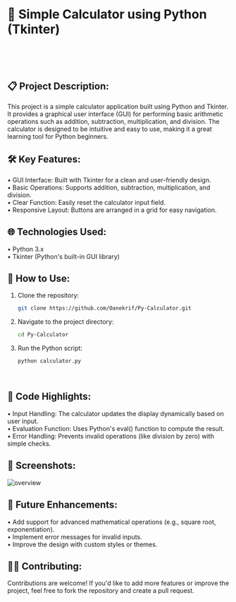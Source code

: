 # 🧮 Simple Calculator using Python (Tkinter)</br></br></br>


## 📋 Project Description:
This project is a simple calculator application built using Python and Tkinter. It provides a graphical user interface (GUI) for performing basic arithmetic operations such as addition, subtraction, multiplication, and division. The calculator is designed to be intuitive and easy to use, making it a great learning tool for Python beginners.</br>

## 🛠️ Key Features:
• GUI Interface: Built with Tkinter for a clean and user-friendly design.</br>
• Basic Operations: Supports addition, subtraction, multiplication, and division.</br>
• Clear Function: Easily reset the calculator input field.</br>
• Responsive Layout: Buttons are arranged in a grid for easy navigation.</br>

## 🌐 Technologies Used:
• Python 3.x</br>
• Tkinter (Python's built-in GUI library)</br>

## 🚀 **How to Use:**
1. Clone the repository:
   ```bash
   git clone https://github.com/Oanekrif/Py-Calculator.git
2. Navigate to the project directory:
   ```bash
   cd Py-Calculator
3. Run the Python script:
   ```bash
   python calculator.py
</br>

## 📝 Code Highlights:
• Input Handling: The calculator updates the display dynamically based on user input.</br>
• Evaluation Function: Uses Python's eval() function to compute the result.</br>
• Error Handling: Prevents invalid operations (like division by zero) with simple checks.</br>

## 📸 Screenshots:
![overview](https://github.com/Oanekrif/Py-Calculator/blob/master/image.png)
</br>

## 🎯 Future Enhancements:
• Add support for advanced mathematical operations (e.g., square root, exponentiation).</br>
• Implement error messages for invalid inputs.</br>
• Improve the design with custom styles or themes.</br>

## 🧑‍💻 Contributing:
Contributions are welcome! If you'd like to add more features or improve the project, feel free to fork the repository and create a pull request.</br>
